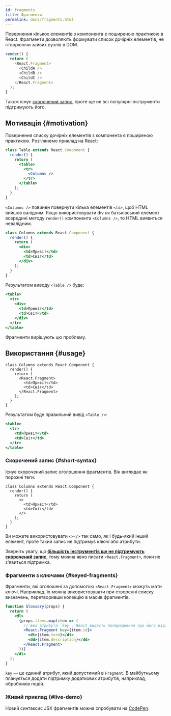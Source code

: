 ```yaml
---
id: fragments
title: Фрагменти
permalink: docs/fragments.html
---
```


Повернення кількох елементів з компонента є поширеною практикою в React. Фрагменти дозволяють формувати список дочірніх елементів, не створюючи зайвих вузлів в DOM.

```js
render() {
  return (
    <React.Fragment>
      <ChildA />
      <ChildB />
      <ChildC />
    </React.Fragment>
  );
}
```

Також існує [скорочений запис](#short-syntax), проте ще не всі популярні інструменти підтримують його.

## Мотивація {#motivation}

Повернення списку дочірніх елементів з компонента є поширеною практикою. Розглянемо приклад на React:

```jsx
class Table extends React.Component {
  render() {
    return (
      <table>
        <tr>
          <Columns />
        </tr>
      </table>
    );
  }
}
```

`<Columns />` повинен повернути кілька елементів `<td>`, щоб HTML вийшов валідним. Якщо використовувати div як батьківський елемент всередині методу `render()` компонента `<Columns />`, то HTML виявиться невалідним.

```jsx
class Columns extends React.Component {
  render() {
    return (
      <div>
        <td>Привіт</td>
        <td>Світ</td>
      </div>
    );
  }
}
```

Результатом виводу `<Table />` буде:

```jsx
<table>
  <tr>
    <div>
      <td>Привіт</td>
      <td>Світ</td>
    </div>
  </tr>
</table>
```

Фрагменти вирішують цю проблему.

## Використання {#usage}

```jsx{4,7}
class Columns extends React.Component {
  render() {
    return (
      <React.Fragment>
        <td>Привіт</td>
        <td>Світ</td>
      </React.Fragment>
    );
  }
}
```

Результатом буде правильний вивід `<Table />`:

```jsx
<table>
  <tr>
    <td>Привіт</td>
    <td>Світ</td>
  </tr>
</table>
```

### Скорочений запис {#short-syntax}

Існує скорочений запис оголошення фрагментів. Він виглядає як порожні теги:

```jsx{4,7}
class Columns extends React.Component {
  render() {
    return (
      <>
        <td>Привіт</td>
        <td>Світ</td>
      </>
    );
  }
}
```

Ви можете використовувати `<></>` так само, як і будь-який інший елемент, проте такий запис не підтримує ключі або атрибути.

Зверніть увагу, що **[більшість інструментів ще не підтримують скорочений запис](/blog/2017/11/28/react-v16.2.0-fragment-support.html#support-for-fragment-syntax)**, тому можна явно писати `<React.Fragment>`, поки не з'явиться підтримка.

### Фрагменти з ключами {#keyed-fragments}

Фрагменти, які оголошені за допомогою  `<React.Fragment>` можуть мати ключі. Наприклад, їх можна використовувати при створенні списку визначень, перетворивши колекцію в масив фрагментів.

```jsx
function Glossary(props) {
  return (
    <dl>
      {props.items.map(item => (
        // Без атрибута `key`, React видасть попередження про його відсутність
        <React.Fragment key={item.id}>
          <dt>{item.term}</dt>
          <dd>{item.description}</dd>
        </React.Fragment>
      ))}
    </dl>
  );
}
```

`key` — це єдиний атрибут, який допустимий в `Fragment`. В майбутньому планується додати підтримку додаткових атрибутів, наприклад, обробників подій.

### Живий приклад {#live-demo}

Новий синтаксис JSX фрагментів можна спробувати на [CodePen](https://codepen.io/reactjs/pen/VrEbjE?editors=1000).
